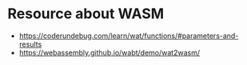 # Resource about WASM

* <https://coderundebug.com/learn/wat/functions/#parameters-and-results>
* <https://webassembly.github.io/wabt/demo/wat2wasm/>
